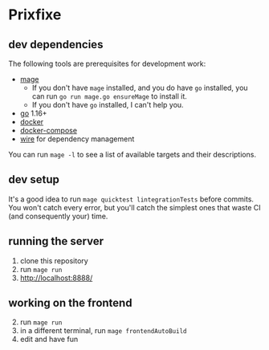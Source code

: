 # Prixfixe

## dev dependencies

The following tools are prerequisites for development work:

- [mage](https://www.magefile.org)
    - If you don't have `mage` installed, and you do have `go` installed, you can run `go run mage.go ensureMage` to install it.
    - If you don't have `go` installed, I can't help you.
- [go](https://golang.org/) 1.16+
- [docker](https://docs.docker.com/get-docker/)
- [docker-compose](https://docs.docker.com/compose/install/)
- [wire](https://github.com/google/wire) for dependency management

You can run `mage -l` to see a list of available targets and their descriptions.

## dev setup

It's a good idea to run `mage quicktest lintegrationTests` before commits. You won't catch every error, but you'll catch the simplest ones that waste CI (and consequently your) time.

## running the server

1. clone this repository
2. run `mage run`
3. [http://localhost:8888/](http://localhost:8888/)

## working on the frontend

2. run `mage run`
2. in a different terminal, run `mage frontendAutoBuild`
3. edit and have fun